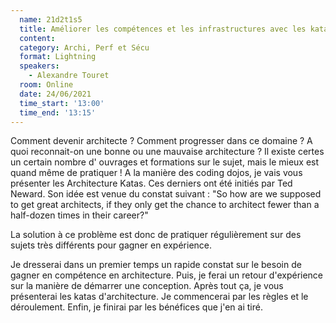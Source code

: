 ```yaml
---
  name: 21d2t1s5
  title: Améliorer les compétences et les infrastructures avec les katas d'architecture
  content:
  category: Archi, Perf et Sécu
  format: Lightning
  speakers: 
    - Alexandre Touret
  room: Online
  date: 24/06/2021
  time_start: '13:00'
  time_end: '13:15'
---
```

Comment devenir architecte ? Comment progresser dans ce domaine ? A quoi reconnait-on une bonne ou une mauvaise architecture ? Il existe certes un certain nombre d' ouvrages et formations sur le sujet, mais le mieux est quand même de pratiquer ! A la manière des coding dojos, je vais vous présenter les Architecture Katas. Ces derniers ont été initiés par Ted Neward. Son idée est venue du constat suivant : "So how are we supposed to get great architects, if they only get the chance to architect fewer than a half-dozen times in their career?"

La solution à ce problème est donc de pratiquer régulièrement sur des sujets très différents pour gagner en expérience.

Je dresserai dans un premier temps un rapide constat sur le besoin de gagner en compétence en architecture. Puis, je ferai un retour d'expérience sur la manière de démarrer une conception. Après tout ça, je vous présenterai les katas d'architecture. Je commencerai par les règles et le déroulement. Enfin, je finirai par les bénéfices que j'en ai tiré.
